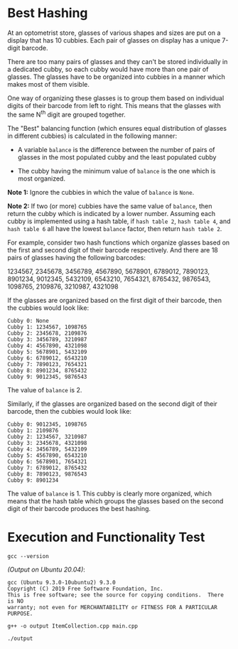 # Best Hashing

At an optometrist store, glasses of various shapes and sizes are put on a display that has 10 cubbies. Each pair of glasses on display has a unique 7-digit barcode. 

There are too many pairs of glasses and they can't be stored individually in a dedicated cubby, so each cubby would have more than one pair of glasses. The glasses have to be organized into cubbies in a manner which makes most of them visible.

One way of organizing these glasses is to group them based on individual digits of their barcode from left to right. This means that the glasses with the same N<sup>th</sup> digit are grouped together.

The "Best" balancing function (which ensures equal distribution of glasses in different cubbies) is calculated in the following manner:

  + A variable `balance` is the difference between the number of pairs of glasses in the most populated cubby and the least populated cubby
  
  + The cubby having the minimum value of `balance` is the one which is most organized.

**Note 1:** Ignore the cubbies in which the value of `balance` is `None`.

**Note 2:** If two (or more) cubbies have the same value of `balance`, then return the cubby which is indicated by a lower number. Assuming each cubby is implemented using a hash table, if `hash table 2`, `hash table 4`, and `hash table 6` all have the lowest `balance` factor, then return `hash table 2`.

For example, consider two hash functions which organize glasses based on the first and second digit of their barcode respectively. And there are 18 pairs of glasses having the following barcodes:

1234567, 2345678, 3456789, 4567890, 5678901, 6789012, 7890123, 8901234, 9012345, 5432109, 6543210, 7654321, 8765432, 9876543, 1098765, 2109876, 3210987, 4321098

If the glasses are organized based on the first digit of their barcode, then the cubbies would look like:

```
Cubby 0: None
Cubby 1: 1234567, 1098765
Cubby 2: 2345678, 2109876
Cubby 3: 3456789, 3210987
Cubby 4: 4567890, 4321098
Cubby 5: 5678901, 5432109
Cubby 6: 6789012, 6543210
Cubby 7: 7890123, 7654321
Cubby 8: 8901234, 8765432
Cubby 9: 9012345, 9876543
```

The value of `balance` is 2.

Similarly, if the glasses are organized based on the second digit of their barcode, then the cubbies would look like:

```
Cubby 0: 9012345, 1098765
Cubby 1: 2109876
Cubby 2: 1234567, 3210987
Cubby 3: 2345678, 4321098
Cubby 4: 3456789, 5432109
Cubby 5: 4567890, 6543210
Cubby 6: 5678901, 7654321
Cubby 7: 6789012, 8765432
Cubby 8: 7890123, 9876543
Cubby 9: 8901234
```

The value of `balance` is 1.
This cubby is clearly more organized, which means that the hash table which groups the glasses based on the second digit of their barcode produces the best hashing.

# Execution and Functionality Test

`gcc --version`

*(Output on Ubuntu 20.04)*:
```
gcc (Ubuntu 9.3.0-10ubuntu2) 9.3.0
Copyright (C) 2019 Free Software Foundation, Inc.
This is free software; see the source for copying conditions.  There is NO
warranty; not even for MERCHANTABILITY or FITNESS FOR A PARTICULAR PURPOSE.
```

`g++ -o output ItemCollection.cpp main.cpp`

`./output`
